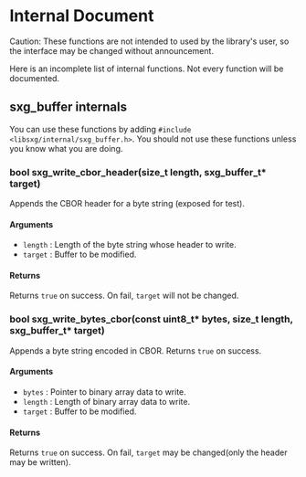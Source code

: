 # Internal Document

Caution: These functions are not intended to used by the library's user, so the
interface may be changed without announcement.

Here is an incomplete list of internal functions.
Not every function will be documented.

## sxg\_buffer internals

You can use these functions by adding `#include <libsxg/internal/sxg_buffer.h>`.
You should not use these functions unless you know what you are doing.

### bool sxg\_write\_cbor\_header(size\_t length, sxg\_buffer\_t\* target)

Appends the CBOR header for a byte string (exposed for test).

#### Arguments

- `length` : Length of the byte string whose header to write.
- `target` : Buffer to be modified.

#### Returns

Returns `true` on success.
On fail, `target` will not be changed.


### bool sxg\_write\_bytes\_cbor(const uint8\_t\* bytes, size\_t length, sxg\_buffer\_t\* target)

Appends a byte string encoded in CBOR. Returns `true` on success.

#### Arguments

- `bytes` : Pointer to binary array data to write.
- `length` : Length of binary array data to write.
- `target` : Buffer to be modified.

#### Returns

Returns `true` on success.
On fail, `target` may be changed(only the header may be written).
